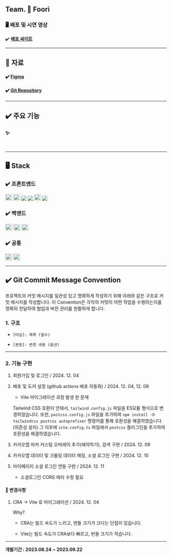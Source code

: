 ## **Team. 🍔 Foori**


### 🖥️ 배포 및 시연 영상

✔️ **[배포 싸이트]()**

---

## 📝 자료

#### ✔️ **[Figma](https://www.figma.com/file/RXDA1Zvfl7sjb7owNxb7VA/Sound-Oasis?type=design&node-id=0-1&mode=design&t=WUWxwmaabthRoGLn-0)**

#### ✔️ **[Git Repository](https://github.com/codestates-seb/seb45_main_005/tree/feDev)**

---

## ✔️ 주요 기능

### ✨ 


<br>

---

## **🖥️ Stack**

### **✔️ 프론트엔드**

<img src="https://img.shields.io/badge/html5-E34F26?style=for-the-badge&logo=html5&logoColor=white" height="21"> <img src="https://img.shields.io/badge/css-1572B6?style=for-the-badge&logo=css3&logoColor=white" height="21"> <img src="https://img.shields.io/badge/JavaScript-F7DF1E?style=flat&logo=JavaScript&logoColor=white"/> <img src="https://img.shields.io/badge/React-61DAFB?style=flat&logo=React&logoColor=white"/> <img src="https://img.shields.io/badge/typescript-3178C6?style=for-the-badge&logo=typescript&logoColor=white" height="21"> <img src="https://img.shields.io/badge/Tailwind CSS-06B6D4?style=flat&logo=Tailwind CSS&logoColor=white"/>

### **✔️ 백엔드**

<img src="https://img.shields.io/badge/java-007396?style=for-the-badge&logo=java&logoColor=white" height="22"> <img src="https://img.shields.io/badge/spring-6DB33F?style=for-the-badge&logo=spring&logoColor=white" height="21"> <img src="https://img.shields.io/badge/mysql-4479A1?style=for-the-badge&logo=mysql&logoColor=white" height="21">

### **✔️ 공통**

<img src="https://img.shields.io/badge/github-181717?style=for-the-badge&logo=github&logoColor=white" height="21"> <img src="https://img.shields.io/badge/git-F05032?style=for-the-badge&logo=git&logoColor=white" height="21">

---

## ✔️ Git Commit Message Convention

프로젝트의 커밋 메시지를 일관성 있고 명확하게 작성하기 위해 아래와 같은 구조로 커밋 메시지를 작성합니다. 이 Convention은 각각의 커밋이 어떤 작업을 수행하는지를 명확히 전달하여 협업과 버전 관리를 원활하게 합니다.

### 1. 구조

- `[타입]: 제목 (필수)`

- `[본문]: 변경 내용 (옵션)`

---

### 2. 기능 구현

1. 회원가입 및 로그인 / 2024. 12. 04
2. 배포 및 도커 설정 (github actions 배포 자동화) / 2024. 12. 04, 12. 09

    - Vite 마이그레이션 과정 발생 한 문제

    Tailwind CSS 호환이 안돼서, `tailwind.config.js` 파일을 ES모듈 형식으로 변경하였습니다. 또한, `postcss.config.js` 파일을 추가하여 `npm install -D tailwindcss postcss autoprefixer` 명령어를 통해 호환성을 해결하였습니다. (의존성 설치) 그 이후에 `vite.config.ts` 파일에서 `postcss` 플러그인을 추가하여 호환성을 해결하였습니다.
3. 카카오맵 마커 커스텀 오버레이 추가(예약하기), 검색 구현 / 2024. 12. 09
4. 카카오맵 데이터 및 크롤링 데이터 매칭, 소셜 로그인 구현 / 2024. 12. 10
5. 마이페이지 소셜 로그인 연동 구현 / 2024. 12. 11

    - 소셜로그인 CORS 에러 수정 필요

#### 📝 변경사항

1. CRA -> Vite 로 마이그레이션 / 2024. 12. 04

    Why?

    - CRA는 빌드 속도가 느리고, 번들 크기가 크다는 단점이 있습니다.

    - Vite는 빌드 속도가 CRA보다 빠르고, 번들 크기가 작습니다.

---

**개발기간 : 2023.08.24 ~ 2023.09.22**